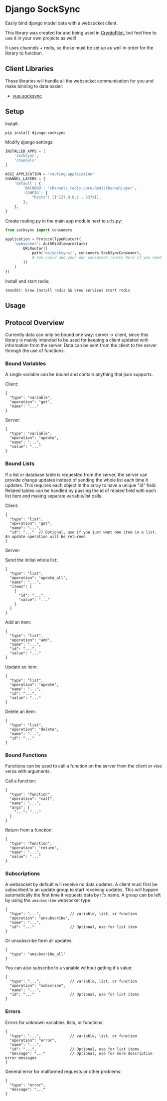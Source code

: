 # Django SockSync
Easily bind django model data with a websocket client.

This library was created for and being used in [CryptoPilot](https://github.com/osum4est/cryptopilot), but feel free
to use it in your own projects as well!

It uses channels + redis, so those must be set up as well in order for the library to function.

## Client Libraries
These libraries will handle all the websocket communication for you and make binding to data easier:
* [vue-socksync](https://github.com/osum4est/vue-socksync)

## Setup
Install:
```
pip install django-socksync
```

Modify django settings:
```python
INSTALLED_APPS = [
    'socksync',
    'channels'
]

ASGI_APPLICATION = "routing.application"
CHANNEL_LAYERS = {
    'default': {
        'BACKEND': 'channels_redis.core.RedisChannelLayer',
        'CONFIG': {
            "hosts": [('127.0.0.1', 6379)],
        },
    },
}
```

Create routing.py in the main app module next to urls.py:
```python
from socksync import consumers

application = ProtocolTypeRouter({
    'websocket': AuthMiddlewareStack(
        URLRouter([
            path('ws/socksync/', consumers.SockSyncConsumer),
            # You could add your own websocket routes here if you need custom ones
        ])
    )
})
```

Install and start redis:
```
(macOS): brew install redis && brew services start redis
```

## Usage

## Protocol Overview
Currently data can only be bound one way: server → client, since this library is mainly intended to be used for keeping
a client updated with information from the server. Data can be sent from the client to the server through the use of
functions.

### Bound Variables
A single variable can be bound and contain anything that json supports.

Client:
```json5
{
  "type": "variable",
  "operation": "get",
  "name": "..."
}
```

Server:
```json5
{
  "type": "variable",
  "operation": "update",
  "name": "...",
  "value": "..."
}
```

### Bound Lists
If a list or database table is requested from the server, the server can provide change updates instead of sending 
the whole list each time it updates. This requires each object in the array to have a unique "id" field. Related tables
can be handled by passing the id of related field with each list item and making separate variable/list calls.

Client:
```json5
{
  "type": "list",
  "operation": "get",
  "name": "...",
  "id": "..."  // Optional, use if you just want one item in a list. An update operation will be returned
}
```

Server:

Send the initial whole list:
```json5
{
  "type": "list",
  "operation": "update_all",
  "name": "...",
  "items": [
    {
      "id": "...",
      "value": "..."
    }
  ]
}
```

Add an item:
```json5
{
  "type": "list",
  "operation": "add",
  "name": "...",
  "id": "...",
  "value": "..."
}
```

Update an item:
```json5
{
  "type": "list",
  "operation": "update",
  "name": "...",
  "id": "...",
  "value": "..."
}
```

Delete an item:
```json5
{
  "type": "list",
  "operation": "delete",
  "name": "...",
  "id": "..."
}
```

### Bound Functions
Functions can be used to call a function on the server from the client or vise versa with arguments.

Call a function:
```json5
{
  "type": "function",
  "operation": "call",
  "name": "...",
  "args": {
    "...": "..."
  }
}
```

Return from a function:
```json5
{
  "type": "function",
  "operation": "return",
  "name": "...",
  "value": "..."
}
```

### Subscriptions
A websocket by default will receive no data updates. A client must first be subscribed to an update group to start
receiving updates. This will happen automatically the first time it requests data by it's name. A group can be
left by using the `unsubscribe` websocket type:

```json5
{
  "type": "...",             // variable, list, or function
  "operation": "unsubscribe",
  "name": "...",
  "id": "..."                // Optional, use for list item
}
```
Or unsubscribe form all updates:
```json5
{
  "type": "unsubscribe_all"
}
```
You can also subscribe to a variable without getting it's value:
```json5
{
  "type": "...",             // variable, list, or function
  "operation": "subscribe",
  "name": "...",
  "id": "..."                // Optional, use for list items
}
```

### Errors
Errors for unknown variables, lists, or functions:
```json5
{
  "type": "...",             // variable, list, or function
  "operation": "error",
  "name": "...",
  "id": "...",               // Optional, use for list items
  "message": "..."           // Optional, use for more descriptive error messages
}
```

General error for malformed requests or other problems:
```json5
{
  "type": "error",
  "message": "..."
}
```
